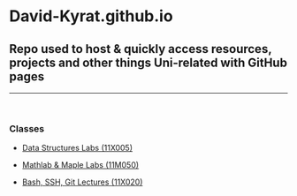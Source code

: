 # David-Kyrat.github.io

## Repo used to host & quickly access resources, projects and other things Uni-related with GitHub pages

---

<br/>

### Classes

- [Data Structures Labs (11X005)](https://github.com/David-Kyrat/StD-TPs)
  
- [Mathlab & Maple Labs (11M050)](https://github.com/David-Kyrat/Maths-Labs-11M050)

- [Bash, SSH, Git Lectures (11X020)](https://github.com/David-Kyrat/FBI-Notes)
  